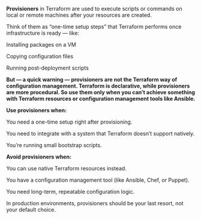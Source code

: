 **Provisioners** in Terraform are used to execute scripts or commands on local or remote machines after your resources are created.

Think of them as “one-time setup steps” that Terraform performs once infrastructure is ready — like:

Installing packages on a VM

Copying configuration files

Running post-deployment scripts

**But — a quick warning — provisioners are not the Terraform way of configuration management. Terraform is declarative, while provisioners are more procedural.
So use them only when you can’t achieve something with Terraform resources or configuration management tools like Ansible.**


**Use provisioners when:**

You need a one-time setup right after provisioning.

You need to integrate with a system that Terraform doesn’t support natively.

You’re running small bootstrap scripts.

**Avoid provisioners when:**

You can use native Terraform resources instead.

You have a configuration management tool (like Ansible, Chef, or Puppet).

You need long-term, repeatable configuration logic.

In production environments, provisioners should be your last resort, not your default choice.

